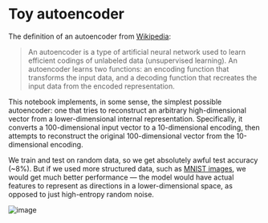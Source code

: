 # Toy autoencoder

The definition of an autoencoder from [Wikipedia](https://en.wikipedia.org/wiki/Autoencoder):

> An autoencoder is a type of artificial neural network used to learn efficient codings of unlabeled data (unsupervised learning). An autoencoder learns two functions: an encoding function that transforms the input data, and a decoding function that recreates the input data from the encoded representation. 

This notebook implements, in some sense, the simplest possible autoencoder: one that tries to reconstruct an arbitrary high-dimensional vector from a lower-dimensional internal representation. Specifically, it converts a 100-dimensional input vector to a 10-dimensional encoding, then attempts to reconstruct the original 100-dimensional vector from the 10-dimensional encoding.

We train and test on random data, so we get absolutely awful test accuracy (~8%). But if we used more structured data, such as [MNIST images](https://en.wikipedia.org/wiki/MNIST_database), we would get much better performance &mdash; the model would have actual features to represent as directions in a lower-dimensional space, as opposed to just high-entropy random noise.

![image](https://github.com/user-attachments/assets/786e0dc8-7290-418c-9ec7-60f95cc5534a)
